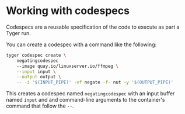 # Working with codespecs

Codespecs are a reusable specification of the code to execute as part a Tyger
run.

You can create a codespec with a command like the following:

```bash
tyger codespec create \
    negatingcodespec
    --image quay.io/linuxserver.io/ffmpeg \
    --input input \
    --output output \
    -- -i '$(INPUT_PIPE)' -vf negate -f- nut -y '$(OUTPUT_PIPE)'
```

This creates a codespec named `negatingcodespec` with an input buffer named
`input` and  and command-line arguments to the container's command that follow the
`--`.
